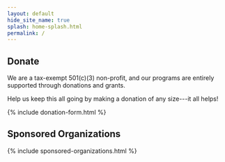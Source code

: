 ```yaml
---
layout: default
hide_site_name: true
splash: home-splash.html
permalink: /
---
```


## Donate
We are a tax-exempt 501(c)(3) non-profit, and our programs are entirely supported through donations and grants.

Help us keep this all going by making a donation of any size---it all helps!

{% include donation-form.html %}

## Sponsored Organizations

{% include sponsored-organizations.html %}
